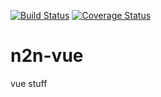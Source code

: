 [![Build Status](https://travis-ci.org/oreoluwade/n2n-vue.svg?branch=develop)](https://travis-ci.org/oreoluwade/n2n-vue)
[![Coverage Status](https://coveralls.io/repos/github/oreoluwade/n2n-vue/badge.svg?branch=develop)](https://coveralls.io/github/oreoluwade/n2n-vue?branch=develop)
# n2n-vue
vue stuff
